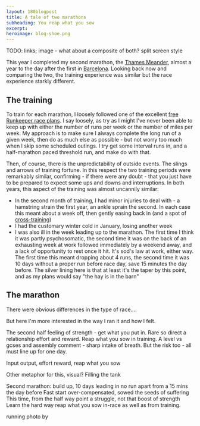 ```yaml
---
layout: 180blogpost
title: A tale of two marathons
subheading: You reap what you sow
excerpt: 
heroimage: blog-shoe.png
---
```


TODO: links; image - what about a composite of both? split screen style

<p>This year I completed my second marathon, the <a href="">Thames Meander</a>, almost a year to the day after the first in <a href="">Barcelona</a>. Looking back now and comparing the two, the training experience was similar but the race experience starkly different.</p>


<h2 class="section-heading">The training</h2>

<p>To train for each marathon, I loosely followed one of the excellent <a href="">free Runkeeper race plans</a>. I say loosely, as try as I might I've never been able to keep up with either the number of runs per week or the number of miles per week. My approach is to make sure I always complete the long run of a given week, then do as much else as possible - but not worry too much when I skip some scheduled outings. I try get some interval runs in, and a half-marathon paced threshold run, and make do with that.</p>

<p>Then, of course, there is the unpredictability of outside events. The slings and arrows of training fortune. In this respect the two training periods were remarkably similar, confirming - if there were any doubt -  that you just have to be prepared to expect some ups and downs and interruptions. In both years, this aspect of the training was almost uncannily similar:</p>

 * In the second month of training, I had minor injuries to deal with - a hamstring strain the first year, an ankle sprain the second. In each case this meant about a week off, then gently easing back in (and a spot of <a href="">cross-training</a>)
 * I had the customary winter cold in January, losing another week
 * I was also ill in the week leading up to the marathon. The first time I think it was partly psychosomatic, the second time it was on the back of an exhausting week at work followed immediately by a weekend away, and a lack of opportunity to rest once it hit. It's sod's law at work, either way. The first time this meant dropping about 4 runs, the second time it was 10 days without a proper run before race day, save 15 minutes the day before. The silver lining here is that at least it's the taper by this point, and as my plans would say "the hay is in the barn" 


<h2 class="section-heading">The marathon</h2>


There were obvious differences in the type of race....

But here I'm more interested in the way I ran it and how I felt.

The second half feeling of strength - get what you put in. Rare so direct a relationship effort and reward. Reap what you sow in training. A level vs gcses and assembly comment - sharp intake of breath. But the risk too - all must line up for one day.

Input output, effort reward, reap what you sow

Other metaphor for this, visual? Filling the tank


Second marathon: 
build up, 10 days leading in no run apart from a 15 mins the day before
Fast start over-compensated, sowed the seeds of suffering
This time, from the half way point a struggle, not that boost of strength
Learn the hard way
reap what you sow in-race as well as from training.






<p class="photocredit text-muted"><i class="fa fa-creative-commons fa-fw"></i> running photo by <a href=""></a></p>



